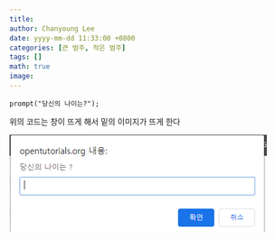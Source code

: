 ```yaml
---
title: 
author: Chanyoung Lee
date: yyyy-mm-dd 11:33:00 +0800
categories: [큰 범주, 작은 범주]
tags: []
math: true
image: 
---
```


```
prompt("당신의 나이는?"); 
```
위의 코드는 창이 뜨게 해서 밑의 이미지가 뜨게 한다

![prompt](/assets/img/Javascript/prompt.png)